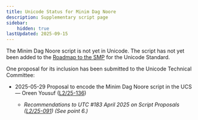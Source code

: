 ```yaml
---
title: Unicode Status for Minim Dag Noore
description: Supplementary script page
sidebar:
    hidden: true
lastUpdated: 2025-09-15
---
```


The Minim Dag Noore script is not yet in Unicode. The script has not yet been added to the [Roadmap to the SMP](http://www.unicode.org/roadmaps/smp/) for the Unicode Standard.

[comment]: # (end of intro)

[comment]: # (start of blocks)



[comment]: # (end of blocks)

[comment]: # (start of chars)



[comment]: # (end of chars)

[comment]: # (start of rest)

One proposal for its inclusion has been submitted to the Unicode Technical Committee:

- 2025-05-29 Proposal to encode the Minim Dag Noore script in the UCS — Oreen Yousuf ([L2/25-136](http://www.unicode.org/cgi-bin/GetMatchingDocs.pl?L2/25-136))

  - _Recommendations to UTC #183 April 2025 on Script Proposals ([L2/25-091](http://www.unicode.org/cgi-bin/GetMatchingDocs.pl?L2/25-091)) (See point 6.)_
